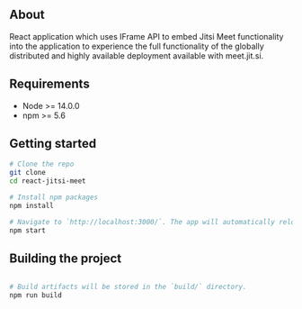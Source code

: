 ## About 
React application which uses IFrame API to embed Jitsi Meet functionality into the application to experience the full functionality of the globally distributed and highly available deployment available with meet.jit.si.
## Requirements
- Node >= 14.0.0
- npm >= 5.6 
## Getting started

```bash
# Clone the repo
git clone     
cd react-jitsi-meet  

# Install npm packages
npm install  

# Navigate to `http://localhost:3000/`. The app will automatically reload if you change any of the source files  
npm start  

```
## Building the project

```bash

# Build artifacts will be stored in the `build/` directory.
npm run build

```